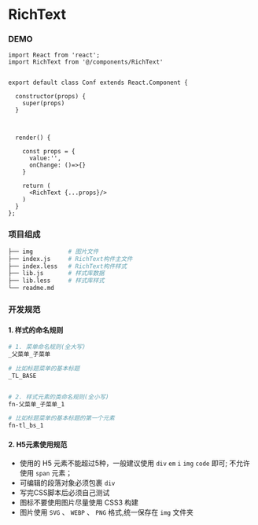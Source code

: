 # RichText

### DEMO

```tsx
import React from 'react';
import RichText from '@/components/RichText'


export default class Conf extends React.Component {

  constructor(props) {
    super(props)
  }
  


  render() {
    
    const props = {
      value:'',
      onChange: ()=>{}
    }

    return (
      <RichText {...props}/>
    )
  }
};
```


### 项目组成

```bash
├── img          # 图片文件
├── index.js     # RichText构件主文件
├── index.less   # RichText构件样式
├── lib.js       # 样式库数据
├── lib.less     # 样式库样式
└── readme.md
```


### 开发规范


#### 1. 样式的命名规则

```bash
# 1. 菜单命名规则(全大写)
_父菜单_子菜单

# 比如标题菜单的基本标题
_TL_BASE


# 2. 样式元素的类命名规则(全小写)
fn-父菜单_子菜单_1

# 比如标题菜单的基本标题的第一个元素
fn-tl_bs_1
```


#### 2. H5元素使用规范

- 使用的 H5 元素不能超过5种，一般建议使用 `div` `em` `i` `img` `code` 即可; 不允许使用 `span` 元素；
- 可编辑的段落对象必须包裹 `div` 
- 写完CSS脚本后必须自己测试
- 图标不要使用图片尽量使用 CSS3 构建
- 图片使用 `SVG` 、 `WEBP` 、 `PNG` 格式,统一保存在 `img` 文件夹
